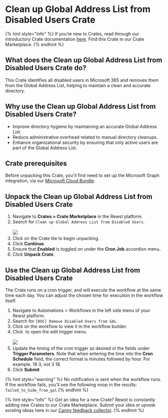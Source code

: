 # Clean up Global Address List from Disabled Users Crate

{% hint style="info" %}
If you’re new to Crates, read through our introductory Crate documentation [here](https://docs.rewst.help/prebuilt-automations/crates). Find this Crate in our Crate Marketplace.
{% endhint %}

## What does the Clean up Global Address List from Disabled Users Crate do?

This Crate identifies all disabled users in Microsoft 365 and removes them from the Global Address List, helping to maintain a clean and accurate directory.&#x20;

## Why use the Clean up Global Address List from Disabled Users Crate?

* Improve directory hygiene by maintaining an accurate Global Address List.
* Reduce administrative overhead related to manual directory cleanups.
* Enhance organizational security by ensuring that only active users are part of the Global Address List.

## Crate prerequisites

Before unpacking this Crate, you'll first need to set up the Microsoft Graph integration, via our [Microsoft Cloud Bundle](../../configuration/integrations/integration-guides/microsoft-cloud-integration-bundle/).

## Unpack the Clean up Global Address List from Disabled Users Crate

1. Navigate to **Crates > Crate Marketplace** in the Rewst platform.
2. Search for `Clean up Global Address List from Disabled Users`.\
   \
   ![](<../../../.gitbook/assets/Screenshot 2025-06-25 at 5.28.25 PM.png>)
3. Click on the Crate tile to begin unpacking.
4. Click **Continue**.
5. Ensure that **Enabled** is toggled on under the **Cron Job** accordion men&#x75;**.**
6. Click **Unpack Crate**.

## Use the Clean up Global Address List from Disabled Users Crate

The Crate runs on a cron trigger, and will execute the workflow at the same time each day. You can adjust the chosen time for execution in the workflow itself.

1. Navigate to Automations > Workflows in the left side menu of your Rewst platform.
2. Search for `[ROC] Remove Disabled Users from GAL`.
3. Click on the workflow to view it in the workflow builder.
4. Click <img src="../../../.gitbook/assets/Screenshot 2025-02-21 at 11.20.06 AM.png" alt="" data-size="line"> to open the edit trigger menu.\
   \
   ![](<../../../.gitbook/assets/Screenshot 2025-06-25 at 5.53.42 PM.png>)
5. Update the timing of the cron trigger as desired in the fields under **Trigger Parameters**. Note that when entering the time into the **Cron Schedule** field, the correct format is minutes followed by hour. For example. 18 3, not 3 18.
6. Click **Submit**

{% hint style="warning" %}
No notification is sent when the workflow runs. If the workflow fails, you'll see the following noop in the results: `failed_to_hide_from_gal`
{% endhint %}



{% hint style="info" %}
Got an idea for a new Crate? Rewst is constantly adding new Crates to our Crate Marketplace. Submit your idea or upvote existing ideas here in our [Canny feedback collector](https://rewst.canny.io/crates).
{% endhint %}
